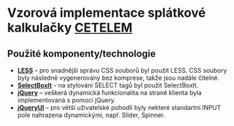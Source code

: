 # Vzorová implementace splátkové kalkulačky [CETELEM](http://www.cetelem.cz)


## Použité komponenty/technologie
* [**LESS**](http://lesscss.org) – pro snadnější správu CSS souborů byl použit LESS. CSS soubory byly následně vygenerovány bez komprese, takže jsou nadále čitelné.* [**SelectBoxIt**](http://gregfranko.com/jquery.selectBoxIt.js/) – na stylování SELECT tagů byl použit SelectBoxIt. * [**jQuery**](http://jquery.com) – veškerá dynamická funkcionalita na straně klienta byla implementovaná s pomocí jQuery.* [**jQueryUI**](https://jqueryui.com) – pro větší uživatelské pohodlí byly nekteré standartní INPUT pole nahrazena dynamickými, např. Slider, Spinner. 
